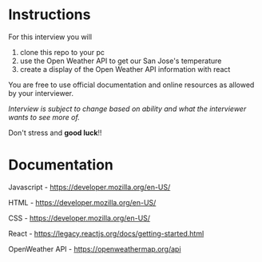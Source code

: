 # Instructions
For this interview you will
1. clone this repo to your pc
2. use the Open Weather API to get our San Jose's temperature
3. create a display of the Open Weather API information with react

You are free to use official documentation and online resources as allowed by your interviewer.

*Interview is subject to change based on ability and what the interviewer wants to see more of.*

Don't stress and **good luck**!!


# Documentation
Javascript - https://developer.mozilla.org/en-US/

HTML - https://developer.mozilla.org/en-US/

CSS - https://developer.mozilla.org/en-US/

React - https://legacy.reactjs.org/docs/getting-started.html

OpenWeather API - https://openweathermap.org/api
